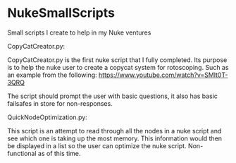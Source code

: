 # NukeSmallScripts
 Small scripts I create to help in my Nuke ventures
 
 CopyCatCreator.py:
 
 CopyCatCreator.py is the first nuke script that I fully completed. Its purpose is to help the nuke user to create a copycat system for rotoscoping.
 Such as an example from the following: https://www.youtube.com/watch?v=SMlt0T-3QRQ
 
 The script should prompt the user with basic questions, it also has basic failsafes in store for non-responses.

 QuickNodeOptimization.py:

 This script is an attempt to read through all the nodes in a nuke script and see which one is taking up the most memory. This information would 
 then be displayed in a list so the user can optimize the nuke script. Non-functional as of this time.
